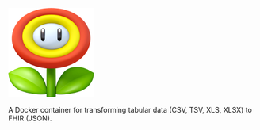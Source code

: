 ![FHIR PETL](logo.png)

A Docker container for transforming tabular data (CSV, TSV, XLS, XLSX)
to FHIR (JSON).